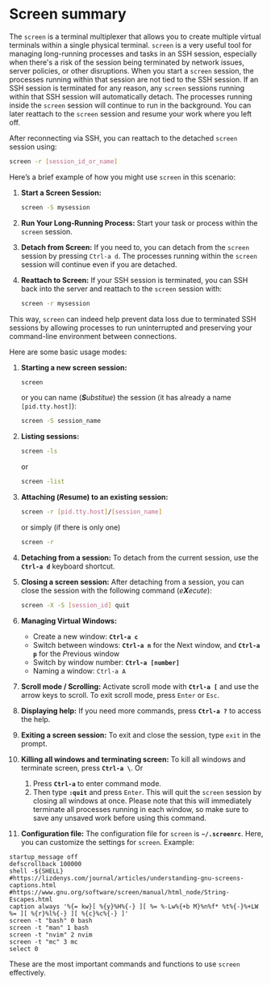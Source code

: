 # Screen summary

The `screen` is a terminal multiplexer that allows you to create multiple virtual terminals within a single physical terminal.
`screen` is a very useful tool for managing long-running processes and tasks in an SSH session, especially when there's a risk of the session being terminated by network issues, server policies, or other disruptions.
When you start a `screen` session, the processes running within that session are not tied to the SSH session.
If an SSH session is terminated for any reason, any `screen` sessions running within that SSH session will automatically detach. The processes running inside the `screen` session will continue to run in the background.
You can later reattach to the `screen` session and resume your work where you left off.

After reconnecting via SSH, you can reattach to the detached `screen` session using:

```sh
screen -r [session_id_or_name]
```

Here’s a brief example of how you might use `screen` in this scenario:

1. **Start a Screen Session:**
   ```sh
   screen -S mysession
   ```

2. **Run Your Long-Running Process:**
   Start your task or process within the `screen` session.

3. **Detach from Screen:**
   If you need to, you can detach from the `screen` session by pressing `Ctrl-a d`. The processes running within the `screen` session will continue even if you are detached.

4. **Reattach to Screen:**
   If your SSH session is terminated, you can SSH back into the server and reattach to the `screen` session with:
   ```sh
   screen -r mysession
   ```

This way, `screen` can indeed help prevent data loss due to terminated SSH sessions by allowing processes to run uninterrupted and preserving your command-line environment between connections.

Here are some basic usage modes:

1. **Starting a new screen session:**
   ```sh
   screen
   ```
   or you can name (***S**ubstitue*) the session (it has already a name `[pid.tty.host]`):
   ```sh
   screen -S session_name
   ```

2. **Listing sessions:**
   ```sh
   screen -ls
   ```
   or
   ```sh
   screen -list
   ```

3. **Attaching (*R*esume) to an existing session:**
   ```sh
   screen -r [pid.tty.host]/[session_name]
   ```
   or simply (if there is only one)
   ```sh
   screen -r
   ```

5. **Detaching from a session:**
   To detach from the current session, use the **`Ctrl-a d`** keyboard shortcut.

6. **Closing a screen session:**
   After detaching from a session, you can close the session with the following command (*e**X**ecute*):
   ```sh
   screen -X -S [session_id] quit
   ```

7. **Managing Virtual Windows:**
   - Create a new window: **`Ctrl-a c`**
   - Switch between windows: **`Ctrl-a n`** for the *N*ext window, and **`Ctrl-a p`** for the *P*revious window
   - Switch by window number: **`Ctrl-a [number]`**
   - Naming a window: `Ctrl-a A`

8. **Scroll mode / Scrolling:**
   Activate scroll mode with **`Ctrl-a [`** and use the arrow keys to scroll. To exit scroll mode, press `Enter` or `Esc`.

9. **Displaying help:**
   If you need more commands, press **`Ctrl-a ?`** to access the help.

10. **Exiting a screen session:**
   To exit and close the session, type `exit` in the prompt.

11. **Killing all windows and terminating screen:**
   To kill all windows and terminate screen, press **`Ctrl-a \`**.
   Or
      1. Press **`Ctrl-a`** to enter command mode.
      2. Then type **`:quit`** and press `Enter`.
   This will quit the `screen` session by closing all windows at once. Please note that this will immediately terminate all processes running in each window, so make sure to save any unsaved work before using this command.

13. **Configuration file:**
   The configuration file for `screen` is **`~/.screenrc`**. Here, you can customize the settings for `screen`.
   Example:
   ```text
   startup_message off
   defscrollback 100000
   shell -${SHELL}
   #https://lizdenys.com/journal/articles/understanding-gnu-screens-captions.html
   #https://www.gnu.org/software/screen/manual/html_node/String-Escapes.html
   caption always '%{= kw}[ %{y}%H%{-} ][ %= %-Lw%{+b M}%n%f* %t%{-}%+LW %= ][ %{r}%l%{-} ][ %{c}%c%{-} ]'
   screen -t "bash" 0 bash
   screen -t "man" 1 bash
   screen -t "nvim" 2 nvim
   screen -t "mc" 3 mc
   select 0
   ```

These are the most important commands and functions to use `screen` effectively.
